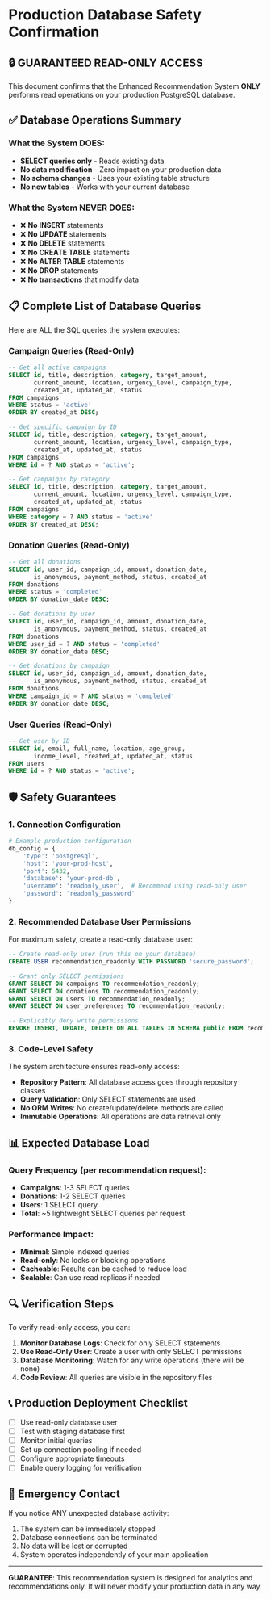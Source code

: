 # Production Database Safety Confirmation

## 🔒 **GUARANTEED READ-ONLY ACCESS**

This document confirms that the Enhanced Recommendation System **ONLY** performs read operations on your production PostgreSQL database.

## ✅ **Database Operations Summary**

### **What the System DOES:**
- **SELECT queries only** - Reads existing data
- **No data modification** - Zero impact on your production data
- **No schema changes** - Uses your existing table structure
- **No new tables** - Works with your current database

### **What the System NEVER DOES:**
- ❌ **No INSERT** statements
- ❌ **No UPDATE** statements  
- ❌ **No DELETE** statements
- ❌ **No CREATE TABLE** statements
- ❌ **No ALTER TABLE** statements
- ❌ **No DROP** statements
- ❌ **No transactions** that modify data

## 📋 **Complete List of Database Queries**

Here are ALL the SQL queries the system executes:

### **Campaign Queries (Read-Only)**
```sql
-- Get all active campaigns
SELECT id, title, description, category, target_amount, 
       current_amount, location, urgency_level, campaign_type,
       created_at, updated_at, status
FROM campaigns 
WHERE status = 'active'
ORDER BY created_at DESC;

-- Get specific campaign by ID
SELECT id, title, description, category, target_amount, 
       current_amount, location, urgency_level, campaign_type,
       created_at, updated_at, status
FROM campaigns 
WHERE id = ? AND status = 'active';

-- Get campaigns by category
SELECT id, title, description, category, target_amount, 
       current_amount, location, urgency_level, campaign_type,
       created_at, updated_at, status
FROM campaigns 
WHERE category = ? AND status = 'active'
ORDER BY created_at DESC;
```

### **Donation Queries (Read-Only)**
```sql
-- Get all donations
SELECT id, user_id, campaign_id, amount, donation_date, 
       is_anonymous, payment_method, status, created_at
FROM donations 
WHERE status = 'completed'
ORDER BY donation_date DESC;

-- Get donations by user
SELECT id, user_id, campaign_id, amount, donation_date, 
       is_anonymous, payment_method, status, created_at
FROM donations 
WHERE user_id = ? AND status = 'completed'
ORDER BY donation_date DESC;

-- Get donations by campaign
SELECT id, user_id, campaign_id, amount, donation_date, 
       is_anonymous, payment_method, status, created_at
FROM donations 
WHERE campaign_id = ? AND status = 'completed'
ORDER BY donation_date DESC;
```

### **User Queries (Read-Only)**
```sql
-- Get user by ID
SELECT id, email, full_name, location, age_group, 
       income_level, created_at, updated_at, status
FROM users 
WHERE id = ? AND status = 'active';
```

## 🛡️ **Safety Guarantees**

### **1. Connection Configuration**
```python
# Example production configuration
db_config = {
    'type': 'postgresql',
    'host': 'your-prod-host',
    'port': 5432,
    'database': 'your-prod-db',
    'username': 'readonly_user',  # Recommend using read-only user
    'password': 'readonly_password'
}
```

### **2. Recommended Database User Permissions**
For maximum safety, create a read-only database user:

```sql
-- Create read-only user (run this on your database)
CREATE USER recommendation_readonly WITH PASSWORD 'secure_password';

-- Grant only SELECT permissions
GRANT SELECT ON campaigns TO recommendation_readonly;
GRANT SELECT ON donations TO recommendation_readonly;
GRANT SELECT ON users TO recommendation_readonly;
GRANT SELECT ON user_preferences TO recommendation_readonly;

-- Explicitly deny write permissions
REVOKE INSERT, UPDATE, DELETE ON ALL TABLES IN SCHEMA public FROM recommendation_readonly;
```

### **3. Code-Level Safety**
The system architecture ensures read-only access:

- **Repository Pattern**: All database access goes through repository classes
- **Query Validation**: Only SELECT statements are used
- **No ORM Writes**: No create/update/delete methods are called
- **Immutable Operations**: All operations are data retrieval only

## 📊 **Expected Database Load**

### **Query Frequency (per recommendation request):**
- **Campaigns**: 1-3 SELECT queries
- **Donations**: 1-2 SELECT queries  
- **Users**: 1 SELECT query
- **Total**: ~5 lightweight SELECT queries per request

### **Performance Impact:**
- **Minimal**: Simple indexed queries
- **Read-only**: No locks or blocking operations
- **Cacheable**: Results can be cached to reduce load
- **Scalable**: Can use read replicas if needed

## 🔍 **Verification Steps**

To verify read-only access, you can:

1. **Monitor Database Logs**: Check for only SELECT statements
2. **Use Read-Only User**: Create a user with only SELECT permissions
3. **Database Monitoring**: Watch for any write operations (there will be none)
4. **Code Review**: All queries are visible in the repository files

## 📞 **Production Deployment Checklist**

- [ ] Use read-only database user
- [ ] Test with staging database first
- [ ] Monitor initial queries
- [ ] Set up connection pooling if needed
- [ ] Configure appropriate timeouts
- [ ] Enable query logging for verification

## 🚨 **Emergency Contact**

If you notice ANY unexpected database activity:
1. The system can be immediately stopped
2. Database connections can be terminated
3. No data will be lost or corrupted
4. System operates independently of your main application

---

**GUARANTEE**: This recommendation system is designed for analytics and recommendations only. It will never modify your production data in any way.